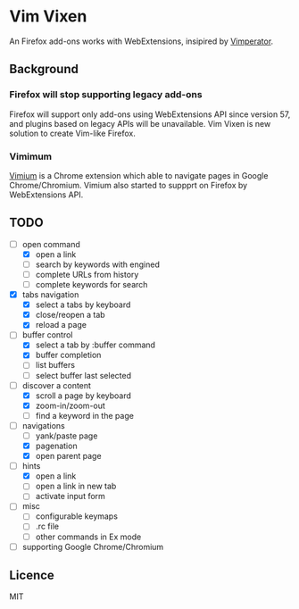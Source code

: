 # Vim Vixen

An Firefox add-ons works with WebExtensions, insipired by [Vimperator](https://github.com/vimperator).

## Background

### Firefox will stop supporting legacy add-ons

Firefox will support only add-ons using WebExtensions API since version 57, and
plugins based on legacy APIs will be unavailable.  Vim Vixen is new solution to
create Vim-like Firefox.

### Vimimum

[Vimium](https://github.com/philc/vimium) is a Chrome extension which able to
navigate pages in Google Chrome/Chromium.  Vimium also started to suppprt on
Firefox by WebExtensions API.

## TODO

- [ ] open command
  - [x] open a link
  - [ ] search by keywords with engined
  - [ ] complete URLs from history
  - [ ] complete keywords for search
- [x] tabs navigation
  - [x] select a tabs by keyboard
  - [x] close/reopen a tab
  - [x] reload a page
- [ ] buffer control
  - [x] select a tab by :buffer command
  - [x] buffer completion
  - [ ] list buffers
  - [ ] select buffer last selected
- [ ] discover a content
  - [x] scroll a page by keyboard
  - [x] zoom-in/zoom-out
  - [ ] find a keyword in the page
- [ ] navigations
  - [ ] yank/paste page
  - [x] pagenation
  - [x] open parent page
- [ ] hints
  - [x] open a link
  - [ ] open a link in new tab
  - [ ] activate input form
- [ ] misc
  - [ ] configurable keymaps
  - [ ] .rc file
  - [ ] other commands in Ex mode
- [ ] supporting Google Chrome/Chromium

## Licence

MIT
